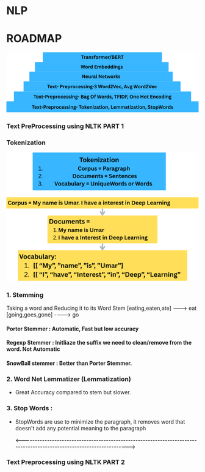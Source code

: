 # NLP
# ROADMAP 

<img src="Images/roadmap.png">



### Text PreProcessing using NLTK PART 1 

### Tokenization 


<img src = "Images/tokenization.png">


### 1. Stemming
Taking a word and Reducing it to its Word Stem
[eating,eaten,ate] ---> eat
[going,goes,gone] ----> go

#### Porter Stemmer : Automatic, Fast but low accuracy
#### Regexp Stemmer : Initliaze the suffix we need to clean/remove from the word. Not Automatic
#### SnowBall stemmer : Better than Porter Stemmer. 


### 2. Word Net Lemmatizer (Lemmatization)
- Great Accuracy compared to stem but slower.

### 3. Stop Words :
- StopWords are use to minimize the paragraph, it removes word that doesn't add any potential meaning to the paragraph



  <--------------------------------------------------------------------------------------------------------------------->

### Text Preprocessing using NLTK PART 2 


